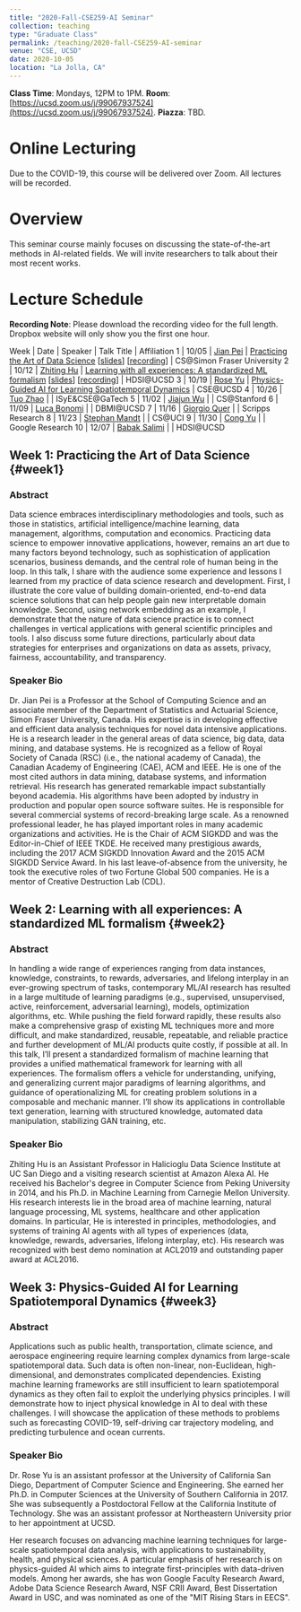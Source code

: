 ```yaml
---
title: "2020-Fall-CSE259-AI Seminar"
collection: teaching
type: "Graduate Class"
permalink: /teaching/2020-fall-CSE259-AI-seminar
venue: "CSE, UCSD"
date: 2020-10-05
location: "La Jolla, CA"
---
```


**Class Time**: Mondays, 12PM to 1PM.  **Room**: [https://ucsd.zoom.us/j/99067937524](https://ucsd.zoom.us/j/99067937524).  **Piazza**: TBD.


Online Lecturing
======

Due to the COVID-19, this course will be delivered over Zoom. All lectures will be recorded.

Overview
======

This seminar course mainly focuses on discussing the state-of-the-art methods in AI-related fields. We will invite researchers to talk about their most recent works.


Lecture Schedule
======

**Recording Note**: Please download the recording video for the full length. Dropbox website will only show you the first one hour.

Week | Date  | Speaker    | Talk Title | Affiliation
1    | 10/05 | [Jian Pei](https://sites.google.com/view/jpei/jian-peis-homepage) | [Practicing the Art of Data Science](#week1) [[slides](https://www.dropbox.com/s/o6e0k2nyms0zmbv/1-Jian-Pei-Practicing%20the%20art%20of%20data%20science.pdf?dl=0)] [[recording](https://www.dropbox.com/s/82vdteam2kk0i2j/1-Jian-Pei.mp4?dl=0)] | CS@Simon Fraser University
2    | 10/12 | [Zhiting Hu](http://www.cs.cmu.edu/~zhitingh/) | [Learning with all experiences: A standardized ML formalism](#week2) [[slides](https://www.dropbox.com/s/u3rs22m4qes5r9x/2-Zhiting%20Hu-Learning%20with%20ALL%20Experiences.pdf?dl=0)] [[recording](https://www.dropbox.com/s/uqpg9czwiorxd2c/2-Zhiting%20Hu.mp4?dl=0)] | HDSI@UCSD
3    | 10/19 | [Rose Yu](http://roseyu.com/) | [Physics-Guided AI for Learning Spatiotemporal Dynamics](#week3)           | CSE@UCSD
4    | 10/26 | [Tuo Zhao](https://www2.isye.gatech.edu/~tzhao80/) | | ISyE&CSE@GaTech
5    | 11/02 | [Jiajun Wu](https://jiajunwu.com/) |            | CS@Stanford
6    | 11/09 | [Luca Bonomi](https://medschool.ucsd.edu/som/dbmi/people/fellows/Pages/Luca-Bonomi,-PhD.aspx) | | DBMI@UCSD
7    | 11/16 | [Giorgio Quer](https://www.scripps.edu/science-and-medicine/translational-institute/about/people/giorgio-quer/) | | Scripps Research
8    | 11/23 | [Stephan Mandt](http://www.stephanmandt.com/) | | CS@UCI
9    | 11/30 | [Cong Yu](https://sites.google.com/site/congyu/home) | | Google Research
10   | 12/07 | [Babak Salimi](https://bsalimi.github.io/) | | HDSI@UCSD

## Week 1: Practicing the Art of Data Science {#week1}

### Abstract

Data science embraces interdisciplinary methodologies and tools, such as those in statistics, artificial intelligence/machine learning, data management, algorithms, computation and economics. Practicing data science to empower innovative applications, however, remains an art due to many factors beyond technology, such as sophistication of application scenarios, business demands, and the central role of human being in the loop. In this talk, I share with the audience some experience and lessons I learned from my practice of data science research and development. First, I illustrate the core value of building domain-oriented, end-to-end data science solutions that can help people gain new interpretable domain knowledge. Second, using network embedding as an example, I demonstrate that the nature of data science practice is to connect challenges in vertical applications with general scientific principles and tools. I also discuss some future directions, particularly about data strategies for enterprises and organizations on data as assets, privacy, fairness, accountability, and transparency.

### Speaker Bio

Dr. Jian Pei is a Professor at the School of Computing Science and an associate member of the Department of Statistics and Actuarial Science, Simon Fraser University, Canada. His expertise is in developing effective and efficient data analysis techniques for novel data intensive applications.  He is a research leader in the general areas of data science, big data, data mining, and database systems.  He is recognized as a fellow of Royal Society of Canada (RSC) (i.e., the national academy of Canada), the Canadian Academy of Engineering (CAE), ACM and IEEE. He is one of the most cited authors in data mining, database systems, and information retrieval. His research has generated remarkable impact substantially beyond academia. His algorithms have been adopted by industry in production and popular open source software suites. He is responsible for several commercial systems of record-breaking large scale. As a renowned professional leader, he has played important roles in many academic organizations and activities.  He is the Chair of ACM SIGKDD and was the Editor-in-Chief of IEEE TKDE.  He received many prestigious awards, including the 2017 ACM SIGKDD Innovation Award and the 2015 ACM SIGKDD Service Award. In his last leave-of-absence from the university, he took the executive roles of two Fortune Global 500 companies.  He is a mentor of Creative Destruction Lab (CDL).

## Week 2: Learning with all experiences: A standardized ML formalism {#week2}

### Abstract

In handling a wide range of experiences ranging from data instances, knowledge, constraints, to rewards, adversaries, and lifelong interplay in an ever-growing spectrum of tasks, contemporary ML/AI research has resulted in a large multitude of learning paradigms (e.g., supervised, unsupervised, active, reinforcement, adversarial learning), models, optimization algorithms, etc. While pushing the field forward rapidly, these results also make a comprehensive grasp of existing ML techniques more and more difficult, and make standardized, reusable, repeatable, and reliable practice and further development of ML/AI products quite costly, if possible at all. In this talk, I’ll present a standardized formalism of machine learning that provides a unified mathematical framework for learning with all experiences. The formalism offers a vehicle for understanding, unifying, and generalizing current major paradigms of learning algorithms, and guidance of operationalizing ML for creating problem solutions in a composable and mechanic manner. I’ll show its applications in controllable text generation, learning with structured knowledge, automated data manipulation, stabilizing GAN training, etc. 

### Speaker Bio

Zhiting Hu is an Assistant Professor in Halicioglu Data Science Institute at UC San Diego and a visiting research scientist at Amazon Alexa AI. He received his Bachelor's degree in Computer Science from Peking University in 2014, and his Ph.D. in Machine Learning from Carnegie Mellon University. His research interests lie in the broad area of machine learning, natural language processing, ML systems, healthcare and other application domains. In particular, He is interested in principles, methodologies, and systems of training AI agents with all types of experiences (data, knowledge, rewards, adversaries, lifelong interplay, etc). His research was recognized with best demo nomination at ACL2019 and outstanding paper award at ACL2016.


## Week 3: Physics-Guided AI for Learning Spatiotemporal Dynamics {#week3}

### Abstract

Applications such as public health, transportation, climate science, and aerospace engineering require learning complex dynamics from large-scale spatiotemporal data. Such data is often non-linear, non-Euclidean, high-dimensional, and demonstrates complicated dependencies. Existing machine learning frameworks are still insufficient to learn spatiotemporal dynamics as they often fail to exploit the underlying physics principles. I will demonstrate how to inject physical knowledge in AI to deal with these challenges. I will showcase the application of these methods to problems such as forecasting COVID-19, self-driving car trajectory modeling, and predicting turbulence and ocean currents.

### Speaker Bio

Dr. Rose Yu is an assistant professor at the University of California San Diego, Department of Computer Science and Engineering. She earned her Ph.D. in Computer Sciences at the University of Southern California in 2017. She was subsequently a Postdoctoral Fellow at the California Institute of Technology. She was an assistant professor at Northeastern University prior to her appointment at UCSD. 

Her research focuses on advancing machine learning techniques for large-scale spatiotemporal data analysis, with applications to sustainability, health, and physical sciences. A particular emphasis of her research is on physics-guided AI which aims to integrate first-principles with data-driven models. Among her awards, she has won Google Faculty Research Award, Adobe Data Science Research Award, NSF CRII Award, Best Dissertation Award in USC, and was nominated as one of the "MIT Rising Stars in EECS". 


